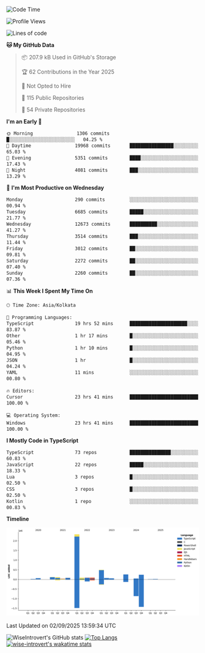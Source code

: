 <!--START_SECTION:waka-->
![Code Time](http://img.shields.io/badge/Code%20Time-2%2C483%20hrs%2015%20mins-blue)

![Profile Views](http://img.shields.io/badge/Profile%20Views-7-blue)

![Lines of code](https://img.shields.io/badge/From%20Hello%20World%20I%27ve%20Written-4.1%20million%20lines%20of%20code-blue)

**🐱 My GitHub Data** 

> 📦 207.9 kB Used in GitHub's Storage 
 > 
> 🏆 62 Contributions in the Year 2025
 > 
> 🚫 Not Opted to Hire
 > 
> 📜 115 Public Repositories 
 > 
> 🔑 54 Private Repositories 
 > 
**I'm an Early 🐤** 

```text
🌞 Morning                1306 commits        █░░░░░░░░░░░░░░░░░░░░░░░░   04.25 % 
🌆 Daytime                19968 commits       ████████████████░░░░░░░░░   65.03 % 
🌃 Evening                5351 commits        ████░░░░░░░░░░░░░░░░░░░░░   17.43 % 
🌙 Night                  4081 commits        ███░░░░░░░░░░░░░░░░░░░░░░   13.29 % 
```
📅 **I'm Most Productive on Wednesday** 

```text
Monday                   290 commits         ░░░░░░░░░░░░░░░░░░░░░░░░░   00.94 % 
Tuesday                  6685 commits        █████░░░░░░░░░░░░░░░░░░░░   21.77 % 
Wednesday                12673 commits       ██████████░░░░░░░░░░░░░░░   41.27 % 
Thursday                 3514 commits        ███░░░░░░░░░░░░░░░░░░░░░░   11.44 % 
Friday                   3012 commits        ██░░░░░░░░░░░░░░░░░░░░░░░   09.81 % 
Saturday                 2272 commits        ██░░░░░░░░░░░░░░░░░░░░░░░   07.40 % 
Sunday                   2260 commits        ██░░░░░░░░░░░░░░░░░░░░░░░   07.36 % 
```


📊 **This Week I Spent My Time On** 

```text
🕑︎ Time Zone: Asia/Kolkata

💬 Programming Languages: 
TypeScript               19 hrs 52 mins      █████████████████████░░░░   83.87 % 
Other                    1 hr 17 mins        █░░░░░░░░░░░░░░░░░░░░░░░░   05.46 % 
Python                   1 hr 10 mins        █░░░░░░░░░░░░░░░░░░░░░░░░   04.95 % 
JSON                     1 hr                █░░░░░░░░░░░░░░░░░░░░░░░░   04.24 % 
YAML                     11 mins             ░░░░░░░░░░░░░░░░░░░░░░░░░   00.80 % 

🔥 Editors: 
Cursor                   23 hrs 41 mins      █████████████████████████   100.00 % 

💻 Operating System: 
Windows                  23 hrs 41 mins      █████████████████████████   100.00 % 
```

**I Mostly Code in TypeScript** 

```text
TypeScript               73 repos            ███████████████░░░░░░░░░░   60.83 % 
JavaScript               22 repos            █████░░░░░░░░░░░░░░░░░░░░   18.33 % 
Lua                      3 repos             █░░░░░░░░░░░░░░░░░░░░░░░░   02.50 % 
CSS                      3 repos             █░░░░░░░░░░░░░░░░░░░░░░░░   02.50 % 
Kotlin                   1 repo              ░░░░░░░░░░░░░░░░░░░░░░░░░   00.83 % 
```



**Timeline**

![Lines of Code chart](https://raw.githubusercontent.com/wise-introvert/wise-introvert/master/assets/bar_graph.png)


 Last Updated on 02/09/2025 13:59:34 UTC
<!--END_SECTION:waka-->

![WiseIntrovert's GitHub stats](https://github-readme-stats.vercel.app/api?username=wise-introvert&count_private=true&show_icons=true)
[![Top Langs](https://github-readme-stats.vercel.app/api/top-langs/?username=wise-introvert&langs_count=10)](https://github.com/anuraghazra/github-readme-stats)
[![wise-introvert's wakatime stats](https://github-readme-stats.vercel.app/api/wakatime?username=wiseintrovert)](https://github.com/anuraghazra/github-readme-stats)
